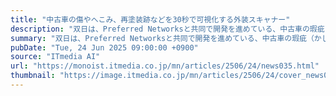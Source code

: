 ```yaml
---
title: "中古車の傷やへこみ、再塗装跡などを30秒で可視化する外装スキャナー"
description: "双日は、Preferred Networksと共同で開発を進めている、中古車の瑕疵（かし）や修復歴を判別可能なドライブスルー型外装スキャナーを発表。併せて、車両の事故歴を可視化するボッシュの評価サービス「Bosch Car History Report」の取り扱いも開始した。"
summary: "双日は、Preferred Networksと共同で開発を進めている、中古車の瑕疵（かし）や修復歴を判別可能なドライブスルー型外装スキャナーを発表。併せて、車両の事故歴を可視化するボッシュの評価サービス「Bosch Car History Report」の取り扱いも開始した。"
pubDate: "Tue, 24 Jun 2025 09:00:00 +0900"
source: "ITmedia AI"
url: "https://monoist.itmedia.co.jp/mn/articles/2506/24/news035.html"
thumbnail: "https://image.itmedia.co.jp/mn/articles/2506/24/cover_news035.jpg"
---
```


